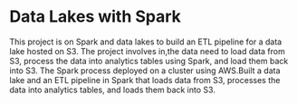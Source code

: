 # Data Lakes with Spark
This project is on Spark and data lakes to build an ETL pipeline for a data lake hosted on S3. 
The project involves in,the data need to load data from S3, process the data into analytics tables using Spark, 
and load them back into S3. The Spark process deployed on a cluster using AWS.Built a data lake and an ETL pipeline in Spark that loads data from S3, processes the data into analytics tables, and loads them back into S3.
